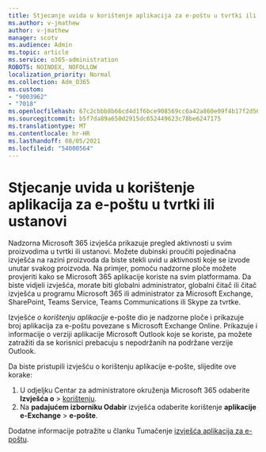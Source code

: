 ```yaml
---
title: Stjecanje uvida u korištenje aplikacija za e-poštu u tvrtki ili ustanovi
ms.author: v-jmathew
author: v-jmathew
manager: scotv
ms.audience: Admin
ms.topic: article
ms.service: o365-administration
ROBOTS: NOINDEX, NOFOLLOW
localization_priority: Normal
ms.collection: Adm_O365
ms.custom:
- "9003962"
- "7018"
ms.openlocfilehash: 67c2cbbb8b66cd4d1f6bce908569cc6a42a860e09f4b17f2d564aba724d0fc41
ms.sourcegitcommit: b5f7da89a650d2915dc652449623c78be6247175
ms.translationtype: MT
ms.contentlocale: hr-HR
ms.lasthandoff: 08/05/2021
ms.locfileid: "54000564"
---
```

# <a name="gain-insight-into-the-use-of-email-apps-in-your-organization"></a>Stjecanje uvida u korištenje aplikacija za e-poštu u tvrtki ili ustanovi

Nadzorna Microsoft 365 izvješća prikazuje pregled aktivnosti u svim proizvodima u tvrtki ili ustanovi. Možete dubinski proućiti pojedinačna izvješća na razini proizvoda da biste stekli uvid u aktivnosti koje se izvode unutar svakog proizvoda. Na primjer, pomoću nadzorne ploče možete provjeriti kako se Microsoft 365 aplikacije koriste na svim platformama. Da biste vidjeli izvješća, morate biti globalni administrator, globalni čitač ili čitač izvješća u programu Microsoft 365 ili administrator za Microsoft Exchange, SharePoint, Teams Service, Teams Communications ili Skype za tvrtke.

Izvješće *o korištenju aplikacije* e-pošte dio je nadzorne ploče i prikazuje broj aplikacija za e-poštu povezane s Microsoft Exchange Online. Prikazuje i informacije o verziji aplikacije Microsoft Outlook koje se koriste, pa možete zatražiti da se korisnici prebacuju s nepodržanih na podržane verzije Outlook.

Da biste pristupili izvješću o korištenju aplikacije e-pošte, slijedite ove korake:

1. U odjeljku Centar za administratore okruženja Microsoft 365 odaberite **Izvješća o**  >  [korištenju](https://go.microsoft.com/fwlink/?linkid=2140342).
2. Na **padajućem izborniku Odabir** izvješća odaberite korištenje **aplikacije e-Exchange**  >  **e-pošte**.

Dodatne informacije potražite u članku Tumačenje [izvješća aplikacija za e-poštu](https://go.microsoft.com/fwlink/?linkid=2140508).
